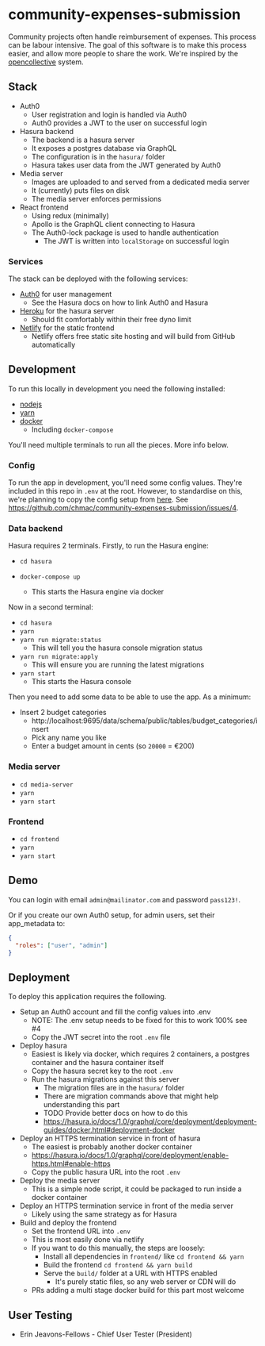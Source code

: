 # community-expenses-submission

Community projects often handle reimbursement of expenses. This process can
be labour intensive. The goal of this software is to make this process
easier, and allow more people to share the work. We're inspired by the
[opencollective](https://opencollective.com/) system.

## Stack

- Auth0
  - User registration and login is handled via Auth0
  - Auth0 provides a JWT to the user on successful login
- Hasura backend
  - The backend is a hasura server
  - It exposes a postgres database via GraphQL
  - The configuration is in the `hasura/` folder
  - Hasura takes user data from the JWT generated by Auth0
- Media server
  - Images are uploaded to and served from a dedicated media server
  - It (currently) puts files on disk
  - The media server enforces permissions
- React frontend
  - Using redux (minimally)
  - Apollo is the GraphQL client connecting to Hasura
  - The Auth0-lock package is used to handle authentication
    - The JWT is written into `localStorage` on successful login

### Services

The stack can be deployed with the following services:

- [Auth0](https://auth0.com/) for user management
  - See the Hasura docs on how to link Auth0 and Hasura
- [Heroku](https://www.heroku.com/) for the hasura server
  - Should fit comfortably within their free dyno limit
- [Netlify](https://www.netlify.com/) for the static frontend
  - Netlify offers free static site hosting and will build from GitHub automatically

## Development

To run this locally in development you need the following installed:

- [nodejs](https://nodejs.org/)
- [yarn](https://www.yarnpkg.com/)
- [docker](https://www.docker.com)
  - Including `docker-compose`

You'll need multiple terminals to run all the pieces. More info below.

### Config

To run the app in development, you'll need some config values. They're
included in this repo in `.env` at the root. However, to standardise on this,
we're planning to copy the config setup from
[here](https://github.com/chmac/community-shift-signup). See
https://github.com/chmac/community-expenses-submission/issues/4.

### Data backend

Hasura requires 2 terminals. Firstly, to run the Hasura engine:

- `cd hasura`
- `docker-compose up`

  - This starts the Hasura engine via docker

Now in a second terminal:

- `cd hasura`
- `yarn`
- `yarn run migrate:status`
  - This will tell you the hasura console migration status
- `yarn run migrate:apply`
  - This will ensure you are running the latest migrations
- `yarn start`
  - This starts the Hasura console

Then you need to add some data to be able to use the app. As a minimum:

- Insert 2 budget categories
  - http://localhost:9695/data/schema/public/tables/budget_categories/insert
  - Pick any name you like
  - Enter a budget amount in cents (so `20000` = €200)

### Media server

- `cd media-server`
- `yarn`
- `yarn start`

### Frontend

- `cd frontend`
- `yarn`
- `yarn start`

## Demo

You can login with email `admin@mailinator.com` and password `pass123!`.

Or if you create our own Auth0 setup, for admin users, set their app_metadata to:

```json
{
  "roles": ["user", "admin"]
}
```

## Deployment

To deploy this application requires the following.

- Setup an Auth0 account and fill the config values into .env
  - NOTE: The .env setup needs to be fixed for this to work 100% see #4
  - Copy the JWT secret into the root `.env` file
- Deploy hasura
  - Easiest is likely via docker, which requires 2 containers, a postgres
    container and the hasura container itself
  - Copy the hasura secret key to the root `.env`
  - Run the hasura migrations against this server
    - The migration files are in the `hasura/` folder
    - There are migration commands above that might help understanding this
      part
    - TODO Provide better docs on how to do this
    - https://hasura.io/docs/1.0/graphql/core/deployment/deployment-guides/docker.html#deployment-docker
- Deploy an HTTPS termination service in front of hasura
  - The easiest is probably another docker container
  - https://hasura.io/docs/1.0/graphql/core/deployment/enable-https.html#enable-https
  - Copy the public hasura URL into the root `.env`
- Deploy the media server
  - This is a simple node script, it could be packaged to run inside a docker
    container
- Deploy an HTTPS termination service in front of the media server
  - Likely using the same strategy as for Hasura
- Build and deploy the frontend
  - Set the frontend URL into `.env`
  - This is most easily done via netlify
  - If you want to do this manually, the steps are loosely:
    - Install all dependencies in `frontend/` like `cd frontend && yarn`
    - Build the frontend `cd frontend && yarn build`
    - Serve the `build/` folder at a URL with HTTPS enabled
      - It's purely static files, so any web server or CDN will do
  - PRs adding a multi stage docker build for this part most welcome

## User Testing

- Erin Jeavons-Fellows - Chief User Tester (President)

